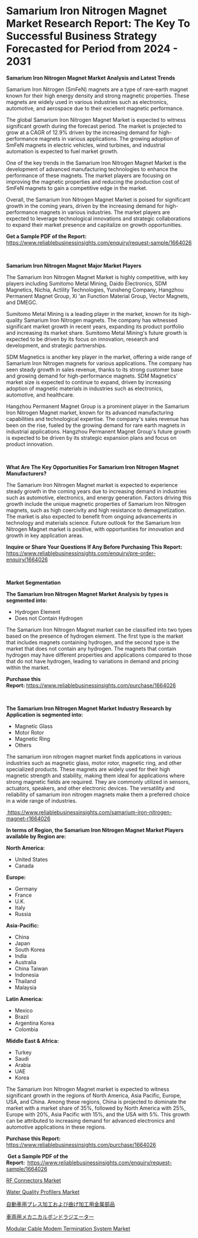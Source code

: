 <p><h1>Samarium Iron Nitrogen Magnet Market Research Report: The Key To Successful Business Strategy Forecasted for Period from 2024 - 2031</h1></p><p><strong>Samarium Iron Nitrogen Magnet Market Analysis and Latest Trends</strong></p>
<p><p>Samarium Iron Nitrogen (SmFeN) magnets are a type of rare-earth magnet known for their high energy density and strong magnetic properties. These magnets are widely used in various industries such as electronics, automotive, and aerospace due to their excellent magnetic performance.</p><p>The global Samarium Iron Nitrogen Magnet Market is expected to witness significant growth during the forecast period. The market is projected to grow at a CAGR of 12.9% driven by the increasing demand for high-performance magnets in various applications. The growing adoption of SmFeN magnets in electric vehicles, wind turbines, and industrial automation is expected to fuel market growth.</p><p>One of the key trends in the Samarium Iron Nitrogen Magnet Market is the development of advanced manufacturing technologies to enhance the performance of these magnets. The market players are focusing on improving the magnetic properties and reducing the production cost of SmFeN magnets to gain a competitive edge in the market.</p><p>Overall, the Samarium Iron Nitrogen Magnet Market is poised for significant growth in the coming years, driven by the increasing demand for high-performance magnets in various industries. The market players are expected to leverage technological innovations and strategic collaborations to expand their market presence and capitalize on growth opportunities.</p></p>
<p><strong>Get a Sample PDF of the Report:&nbsp;</strong> <a href="https://www.reliablebusinessinsights.com/enquiry/request-sample/1664026">https://www.reliablebusinessinsights.com/enquiry/request-sample/1664026</a></p>
<p>&nbsp;</p>
<p><strong>Samarium Iron Nitrogen Magnet Major Market Players</strong></p>
<p><p>The Samarium Iron Nitrogen Magnet Market is highly competitive, with key players including Sumitomo Metal Mining, Daido Electronics, SDM Magnetics, Nichia, Actility Technologies, Yunsheng Company, Hangzhou Permanent Magnet Group, Xi 'an Function Material Group, Vector Magnets, and DMEGC.</p><p>Sumitomo Metal Mining is a leading player in the market, known for its high-quality Samarium Iron Nitrogen magnets. The company has witnessed significant market growth in recent years, expanding its product portfolio and increasing its market share. Sumitomo Metal Mining's future growth is expected to be driven by its focus on innovation, research and development, and strategic partnerships.</p><p>SDM Magnetics is another key player in the market, offering a wide range of Samarium Iron Nitrogen magnets for various applications. The company has seen steady growth in sales revenue, thanks to its strong customer base and growing demand for high-performance magnets. SDM Magnetics' market size is expected to continue to expand, driven by increasing adoption of magnetic materials in industries such as electronics, automotive, and healthcare.</p><p>Hangzhou Permanent Magnet Group is a prominent player in the Samarium Iron Nitrogen Magnet market, known for its advanced manufacturing capabilities and technological expertise. The company's sales revenue has been on the rise, fueled by the growing demand for rare earth magnets in industrial applications. Hangzhou Permanent Magnet Group's future growth is expected to be driven by its strategic expansion plans and focus on product innovation.</p></p>
<p>&nbsp;</p>
<p><strong>What Are The Key Opportunities For Samarium Iron Nitrogen Magnet Manufacturers?</strong></p>
<p><p>The Samarium Iron Nitrogen Magnet market is expected to experience steady growth in the coming years due to increasing demand in industries such as automotive, electronics, and energy generation. Factors driving this growth include the unique magnetic properties of Samarium Iron Nitrogen magnets, such as high coercivity and high resistance to demagnetization. The market is also expected to benefit from ongoing advancements in technology and materials science. Future outlook for the Samarium Iron Nitrogen Magnet market is positive, with opportunities for innovation and growth in key application areas.</p></p>
<p><strong>Inquire or Share Your Questions If Any Before Purchasing This Report:</strong> <a href="https://www.reliablebusinessinsights.com/enquiry/pre-order-enquiry/1664026">https://www.reliablebusinessinsights.com/enquiry/pre-order-enquiry/1664026</a></p>
<p>&nbsp;</p>
<p><strong>Market Segmentation</strong></p>
<p><strong>The Samarium Iron Nitrogen Magnet Market Analysis by types is segmented into:</strong></p>
<p><ul><li>Hydrogen Element</li><li>Does not Contain Hydrogen</li></ul></p>
<p><p>The Samarium Iron Nitrogen Magnet market can be classified into two types based on the presence of hydrogen element. The first type is the market that includes magnets containing hydrogen, and the second type is the market that does not contain any hydrogen. The magnets that contain hydrogen may have different properties and applications compared to those that do not have hydrogen, leading to variations in demand and pricing within the market.</p></p>
<p><strong>Purchase this Report:&nbsp;</strong><a href="https://www.reliablebusinessinsights.com/purchase/1664026">https://www.reliablebusinessinsights.com/purchase/1664026</a></p>
<p>&nbsp;</p>
<p><strong>The Samarium Iron Nitrogen Magnet Market Industry Research by Application is segmented into:</strong></p>
<p><ul><li>Magnetic Glass</li><li>Motor Rotor</li><li>Magnetic Ring</li><li>Others</li></ul></p>
<p><p>The samarium iron nitrogen magnet market finds applications in various industries such as magnetic glass, motor rotor, magnetic ring, and other specialized products. These magnets are widely used for their high magnetic strength and stability, making them ideal for applications where strong magnetic fields are required. They are commonly utilized in sensors, actuators, speakers, and other electronic devices. The versatility and reliability of samarium iron nitrogen magnets make them a preferred choice in a wide range of industries.</p></p>
<p><a href="https://www.reliablebusinessinsights.com/samarium-iron-nitrogen-magnet-r1664026">&nbsp;https://www.reliablebusinessinsights.com/samarium-iron-nitrogen-magnet-r1664026</a></p>
<p><strong>In terms of Region, the Samarium Iron Nitrogen Magnet Market Players available by Region are:</strong></p>
<p>
    <p> <strong> North America: </strong>
        <ul>
            <li>United States</li>
            <li>Canada</li>
        </ul>
        </p> 
    <p> <strong> Europe: </strong>
        <ul>
            <li>Germany</li>
            <li>France</li>
            <li>U.K.</li>
            <li>Italy</li>
            <li>Russia</li>
        </ul>
        </p> 
    <p> <strong> Asia-Pacific: </strong>
        <ul>
            <li>China</li>
            <li>Japan</li>
            <li>South Korea</li>
            <li>India</li>
            <li>Australia</li>
            <li>China Taiwan</li>
            <li>Indonesia</li>
            <li>Thailand</li>
            <li>Malaysia</li>
        </ul>
        </p> 
    <p> <strong> Latin America: </strong>
        <ul>
            <li>Mexico</li>
            <li>Brazil</li>
            <li>Argentina Korea</li>
            <li>Colombia</li>
        </ul>
        </p> 
    <p> <strong> Middle East & Africa: </strong>
        <ul>
            <li>Turkey</li>
            <li>Saudi</li>
            <li>Arabia</li>
            <li>UAE</li>
            <li>Korea</li>
        </ul>
    </p>
    </p>
<p><p>The Samarium Iron Nitrogen Magnet market is expected to witness significant growth in the regions of North America, Asia Pacific, Europe, USA, and China. Among these regions, China is projected to dominate the market with a market share of 35%, followed by North America with 25%, Europe with 20%, Asia Pacific with 15%, and the USA with 5%. This growth can be attributed to increasing demand for advanced electronics and automotive applications in these regions.</p></p>
<p><strong>Purchase this Report: </strong><a href="https://www.reliablebusinessinsights.com/purchase/1664026">https://www.reliablebusinessinsights.com/purchase/1664026</a></p>
<p>&nbsp;<strong>Get a Sample PDF of the Report:&nbsp;&nbsp;</strong><a href="https://www.reliablebusinessinsights.com/enquiry/request-sample/1664026">https://www.reliablebusinessinsights.com/enquiry/request-sample/1664026</a></p>
<p><strong></strong></p>
<p><p><a href="https://issuu.com/reportprime-2/docs/rf-connectors-market-size-2030.pptx">RF Connectors Market</a></p><p><a href="https://github.com/sonuprakash1/Market-Research-Report-List-2/blob/main/water-quality-profilers-market.md">Water Quality Profilers Market</a></p><p><a href="https://github.com/TatumKoelpin2017/Market-Research-Report-List-1/blob/main/977078996537.md">自動車用プレス加工および曲げ加工用金属部品</a></p><p><a href="https://github.com/GregorioOKeefe2023/Market-Research-Report-List-1/blob/main/716429496536.md">車両用メカニカルボンドラジエーター</a></p><p><a href="https://issuu.com/reportprime-2/docs/modular-cable-modem-termination-system-market-size">Modular Cable Modem Termination System Market</a></p></p>